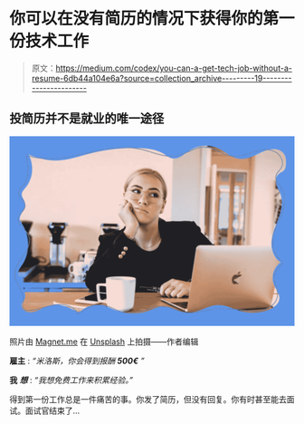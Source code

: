# 你可以在没有简历的情况下获得你的第一份技术工作

> 原文：<https://medium.com/codex/you-can-a-get-tech-job-without-a-resume-6db44a104e6a?source=collection_archive---------19----------------------->

## 投简历并不是就业的唯一途径

![](img/c68e619d69af1c85ad10faa2235a1a9c.png)

照片由 [Magnet.me](https://unsplash.com/@magnetme?utm_source=unsplash&utm_medium=referral&utm_content=creditCopyText) 在 [Unsplash](https://unsplash.com/s/photos/recruiter?utm_source=unsplash&utm_medium=referral&utm_content=creditCopyText) 上拍摄——作者编辑

**雇主** : *“米洛斯，你会得到报酬* ***500€*** *”*

**我** ***想*** : *“我想免费工作来积累经验。”*

得到第一份工作总是一件痛苦的事。你发了简历，但没有回复。你有时甚至能去面试。面试官结束了…